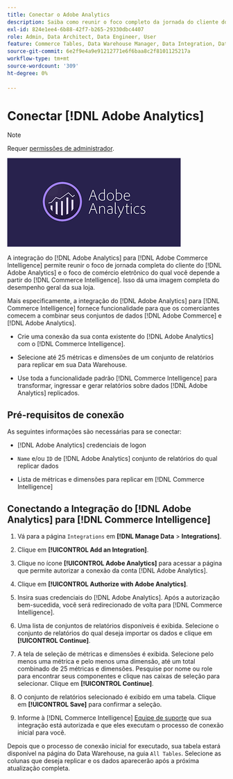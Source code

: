 ```yaml
---
title: Conectar o Adobe Analytics
description: Saiba como reunir o foco completo da jornada do cliente do  [!DNL Adobe Analytics] e o foco do eCommerce do qual você depende [!DNL Commerce Intelligence].
exl-id: 824e1ee4-6b88-42f7-b265-29330dbc4407
role: Admin, Data Architect, Data Engineer, User
feature: Commerce Tables, Data Warehouse Manager, Data Integration, Data Import/Export
source-git-commit: 6e2f9e4a9e91212771e6f6baa8c2f8101125217a
workflow-type: tm+mt
source-wordcount: '309'
ht-degree: 0%

---
```


# Conectar [!DNL Adobe Analytics]

>[!NOTE]
>
>Requer [permissões de administrador](../../../administrator/user-management/user-management.md).

![](../../../assets/adobe-analytic-slogo.png)

A integração do [!DNL Adobe Analytics] para [!DNL Adobe Commerce Intelligence] permite reunir o foco de jornada completa do cliente do [!DNL Adobe Analytics] e o foco de comércio eletrônico do qual você depende a partir do [!DNL Commerce Intelligence]. Isso dá uma imagem completa do desempenho geral da sua loja.

Mais especificamente, a integração do [!DNL Adobe Analytics] para [!DNL Commerce Intelligence] fornece funcionalidade para que os comerciantes comecem a combinar seus conjuntos de dados [!DNL Adobe Commerce] e [!DNL Adobe Analytics].

- Crie uma conexão da sua conta existente do [!DNL Adobe Analytics] com o [!DNL Commerce Intelligence].

- Selecione até 25 métricas e dimensões de um conjunto de relatórios para replicar em sua Data Warehouse.

- Use toda a funcionalidade padrão [!DNL Commerce Intelligence] para transformar, ingressar e gerar relatórios sobre dados [!DNL Adobe Analytics] replicados.

## Pré-requisitos de conexão

As seguintes informações são necessárias para se conectar:

- [!DNL Adobe Analytics] credenciais de logon

- `Name` e/ou `ID` de [!DNL Adobe Analytics] conjunto de relatórios do qual replicar dados

- Lista de métricas e dimensões para replicar em [!DNL Commerce Intelligence]

## Conectando a Integração do [!DNL Adobe Analytics] para [!DNL Commerce Intelligence]

1. Vá para a página `Integrations` em **[!DNL Manage Data** > **Integrations]**.

1. Clique em **[!UICONTROL Add an Integration]**.

1. Clique no ícone **[!UICONTROL Adobe Analytics]** para acessar a página que permite autorizar a conexão da conta [!DNL Adobe Analytics].

1. Clique em **[!UICONTROL Authorize with Adobe Analytics]**.

1. Insira suas credenciais do [!DNL Adobe Analytics]. Após a autorização bem-sucedida, você será redirecionado de volta para [!DNL Commerce Intelligence].

1. Uma lista de conjuntos de relatórios disponíveis é exibida. Selecione o conjunto de relatórios do qual deseja importar os dados e clique em **[!UICONTROL Continue]**.

1. A tela de seleção de métricas e dimensões é exibida. Selecione pelo menos uma métrica e pelo menos uma dimensão, até um total combinado de 25 métricas e dimensões. Pesquise por nome ou role para encontrar seus componentes e clique nas caixas de seleção para selecionar. Clique em **[!UICONTROL Continue]**.

1. O conjunto de relatórios selecionado é exibido em uma tabela. Clique em **[!UICONTROL Save]** para confirmar a seleção.

1. Informe à [!DNL Commerce Intelligence] [Equipe de suporte](https://experienceleague.adobe.com/docs/commerce-knowledge-base/kb/troubleshooting/miscellaneous/mbi-service-policies.html?lang=pt-BR) que sua integração está autorizada e que eles executam o processo de conexão inicial para você.

Depois que o processo de conexão inicial for executado, sua tabela estará disponível na página do Data Warehouse, na guia `All Tables`. Selecione as colunas que deseja replicar e os dados aparecerão após a próxima atualização completa.
